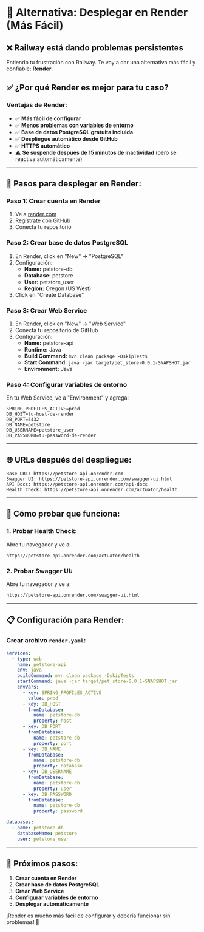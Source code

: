 # 🚀 Alternativa: Desplegar en Render (Más Fácil)

## ❌ **Railway está dando problemas persistentes**

Entiendo tu frustración con Railway. Te voy a dar una alternativa más fácil y confiable: **Render**.

## ✅ **¿Por qué Render es mejor para tu caso?**

### **Ventajas de Render:**
- ✅ **Más fácil de configurar**
- ✅ **Menos problemas con variables de entorno**
- ✅ **Base de datos PostgreSQL gratuita incluida**
- ✅ **Despliegue automático desde GitHub**
- ✅ **HTTPS automático**
- ⚠️ **Se suspende después de 15 minutos de inactividad** (pero se reactiva automáticamente)

---

## 🚀 **Pasos para desplegar en Render:**

### **Paso 1: Crear cuenta en Render**
1. Ve a [render.com](https://render.com)
2. Regístrate con GitHub
3. Conecta tu repositorio

### **Paso 2: Crear base de datos PostgreSQL**
1. En Render, click en "New" → "PostgreSQL"
2. Configuración:
   - **Name:** petstore-db
   - **Database:** petstore
   - **User:** petstore_user
   - **Region:** Oregon (US West)
3. Click en "Create Database"

### **Paso 3: Crear Web Service**
1. En Render, click en "New" → "Web Service"
2. Conecta tu repositorio de GitHub
3. Configuración:
   - **Name:** petstore-api
   - **Runtime:** Java
   - **Build Command:** `mvn clean package -DskipTests`
   - **Start Command:** `java -jar target/pet_store-0.0.1-SNAPSHOT.jar`
   - **Environment:** Java

### **Paso 4: Configurar variables de entorno**
En tu Web Service, ve a "Environment" y agrega:
```
SPRING_PROFILES_ACTIVE=prod
DB_HOST=tu-host-de-render
DB_PORT=5432
DB_NAME=petstore
DB_USERNAME=petstore_user
DB_PASSWORD=tu-password-de-render
```

---

## 🌐 **URLs después del despliegue:**

```
Base URL: https://petstore-api.onrender.com
Swagger UI: https://petstore-api.onrender.com/swagger-ui.html
API Docs: https://petstore-api.onrender.com/api-docs
Health Check: https://petstore-api.onrender.com/actuator/health
```

---

## 🧪 **Cómo probar que funciona:**

### **1. Probar Health Check:**
Abre tu navegador y ve a:
```
https://petstore-api.onrender.com/actuator/health
```

### **2. Probar Swagger UI:**
Abre tu navegador y ve a:
```
https://petstore-api.onrender.com/swagger-ui.html
```

---

## 📋 **Configuración para Render:**

### **Crear archivo `render.yaml`:**
```yaml
services:
  - type: web
    name: petstore-api
    env: java
    buildCommand: mvn clean package -DskipTests
    startCommand: java -jar target/pet_store-0.0.1-SNAPSHOT.jar
    envVars:
      - key: SPRING_PROFILES_ACTIVE
        value: prod
      - key: DB_HOST
        fromDatabase:
          name: petstore-db
          property: host
      - key: DB_PORT
        fromDatabase:
          name: petstore-db
          property: port
      - key: DB_NAME
        fromDatabase:
          name: petstore-db
          property: database
      - key: DB_USERNAME
        fromDatabase:
          name: petstore-db
          property: user
      - key: DB_PASSWORD
        fromDatabase:
          name: petstore-db
          property: password

databases:
  - name: petstore-db
    databaseName: petstore
    user: petstore_user
```

---

## 🎯 **Próximos pasos:**

1. **Crear cuenta en Render**
2. **Crear base de datos PostgreSQL**
3. **Crear Web Service**
4. **Configurar variables de entorno**
5. **Desplegar automáticamente**

¡Render es mucho más fácil de configurar y debería funcionar sin problemas! 🚀
